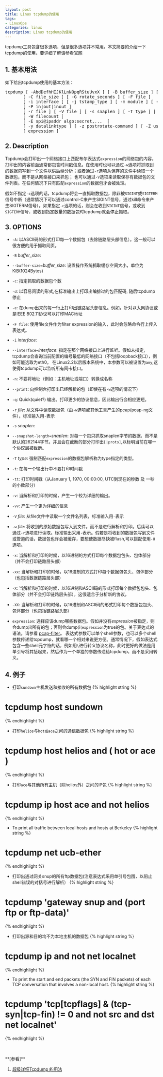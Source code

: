 ```yaml
---
layout: post
title: Linux tcpdump的使用
tags:
- LinuxOps
categories: linux
description: Linux tcpdump的使用
---
```



tcpdump工具包含很多选项，但是很多选项并不常用。本文简要的介绍一下tcpdump的使用，要详细了解请参看[官网](http://www.tcpdump.org/manpages/tcpdump.1.html)


<!-- more -->


## 1. 基本用法

如下给出tcpdump使用的基本方法：
<pre>
tcpdump [ -AbdDefhHIJKlLnNOpqRStuUvxX ] [ -B buffer_size ] [ -c count ]
       [ -C file_size ] [ -G rotate_seconds ] [ -F file ]
       [ -i interface ] [ -j tstamp_type ] [ -m module ] [ -M secret ]
       [ -P in|out|inout ]
       [ -r file ] [ -V file ] [ -s snaplen ] [ -T type ] [ -w file ]
       [ -W filecount ]
       [ -E spi@ipaddr algo:secret,...  ]
       [ -y datalinktype ] [ -z postrotate-command ] [ -Z user ]
       [ expression ]
</pre>

## 2. Description

Tcpdump会打印出一个网络接口上匹配布尔表达式```expression```的网络包的内容，打印出的内容前面通常都包含时间戳信息。在使用时也可以通过```-w```选项将抓取到的数据包写到一个文件以供后续分析；或者通过```-r```选项从保存的文件中读取一个数据包，而不是从网络接口来抓包； 也可以通过```-V```选项来读取保存有数据包的文件列表。在任何情况下只有匹配```expression```的数据包才会被处理。

假如不指定```-c```选项的话，tcpdump将会一直抓取数据包，除非被```SIGINT```或```SIGTERM```信号中断（通常情况下可以通过control-C来产生SIGINT信号，通过kill命令来产生SIGTERM信号）。如果指定```-c```选项的话，则会在收到```SIGINT```信号，或收到```SIGTERM```信号，或收到指定数量的数据包时tcpdump就会停止抓取。


## 3. OPTIONS
* ```-A```: 以ASCII码的形式打印每一个数据包（去除链路层头部信息）。这一般可以很方便的用于抓取网页。

* ```-B``` *buffer_size*:

* ```--buffer-size=```*buffer_size*: 设置操作系统抓取缓存空间大小，单位为KiB(1024Bytes)


* ```-c```: 指定抓取的数据包个数

* ```-d```: 以容易阅读的形式,在标准输出上打印出编排过的包匹配码, 随后tcpdump停止

* ```-e```: 在dump出来的每一行上打印出链路层头部信息。例如，针对以太网协议或是IEEE 802.11协议可以打印MAC地址

* ```-F file```: 使用file文件作为filter expression的输入，此时会忽略命令行上传入表达式。

* ```-i``` *interface*:
* ```--interface=```*interface*: 指定在那个网络接口上进行监听。假如未指定，tcpdump会查询当前配置的编号最低的网络接口（不包括loopback接口），例如可能选取为eth0。 在Linux2.2以后版本系统中，本参数可以被设置为```any```,这使得tcpdump可以监听所有网卡接口。

* ```-n```: 不要将地址（例如：主机地址或端口）转换成名称

* ```--print```: 向控制台打印出已经解析的包（即使在有```-w```选项的情况下）

* ```-q```: Quick(quiet?) 输出。打印更少的协议信息，因此输出行会相应更短。

* ```-r``` *file*: 从文件中读取数据包（由```-w```选项或其他工具产生的pcap/pcap-ng文件），标准输入用```-```表示

* ```-s``` *snaplen*:
* ```--snapshot-length=```*snaplen*: 对每一个包只抓取snaplen字节的数据，而不是默认的262144字节。并且会在截断的部分打印出```[|proto]```,以标明当前在哪一个协议层被截断。


* ```-T``` *type*: 强制匹配```expression```的数据包解析称为type指定的类型。

* ```-t```: 在每一个输出行中不要打印时间戳

* ```-tt```: 打印时间戳（从January 1, 1970, 00:00:00, UTC到现在的秒数 及 一秒的小数部分）

* ```-v```: 当解析和打印的时候，产生一个较为详细的输出。

* ```-vv```: 产生一个更为详细的信息

* ```-V``` *file*: 从file文件中读取一个文件名列表，标准输入用```-```表示

* ```-w``` *file*: 将收到的原始数据包写入到文件，而不是进行解析和打印。后续可以通过```-r```选项进行读取。标准输出采用```-```表示。假若是将收到的数据包写到文件或管道的话，数据包也许会被缓存，要想使数据尽快被flush,可以搭配使用```-U```选项。

* ```-x```: 当解析和打印的时候，以16进制的方式打印每个数据包包头、包体部分（并不会打印链路层头部）

* ```-xx```: 当解析和打印的时候，以16进制的方式打印每个数据包包头、包体部分（也包括数据链路层头部）

* ```-X```: 当解析和打印的时候，以16进制和ASCII码的形式打印每个数据包包头、包体部分（并不会打印链路层头部），这很适合于分析新的协议。

* ```-XX```: 当解析和打印的时候，以16进制和ASCII码的形式打印每个数据包包头、包体部分（也包括链路层头部）

* ```expression```: 选择应该dump哪些数据包。假如并没有*expression*被指定，则会dump出所有的包；否则会dump出```expression```为true的包。关于表达式的语法，请参看 [pcap-filter](http://www.tcpdump.org/manpages/pcap-filter.7.html)。 表达式参数可以单个shell参数，也可以多个shell参数传递给tcpdump，就看哪一个相对来说更方便。通常情况下，假如表达式包含一些shell元字符的话，例如用```\```进行转义协议名称，此时更好的做法是用单引号将其括起来，然后作为一个单独的参数传递给tcpdump，而不是采用转义。


## 4. 例子

* 打印```sundown```主机发送和接收的所有数据包
{% highlight string %}
# tcpdump host sundown
{% endhighlight %}

* 打印```helios```与```hot或ace```之间的通信数据包
{% highlight string %}
# tcpdump host helios and \( hot or ace \)
{% endhighlight %}

* 打印```ace```与其他所有主机（除helios外）之间的IP包
{% highlight string %}
# tcpdump ip host ace and not helios
{% endhighlight %}


* To print all traffic between local hosts and hosts at Berkeley
{% highlight string %}
# tcpdump net ucb-ether
{% endhighlight %}


* 打印出通过网关snup的所有ftp数据包(注意表达式采用单引号包围，以阻止shell错误的对括号进行解析）
{% highlight string %}
# tcpdump 'gateway snup and (port ftp or ftp-data)'
{% endhighlight %}


* 打印出源和目的均不为本地主机的数据包
{% highlight string %}
# tcpdump ip and not net localnet
{% endhighlight %}

* To print the start and end packets (the SYN and FIN packets) of each TCP conversation that involves a non-local host.
{% highlight string %}
# tcpdump 'tcp[tcpflags] & (tcp-syn|tcp-fin) != 0 and not src and dst net localnet'
{% endhighlight %} 



<br />
<br />
**[参看]**

1. [超级详细Tcpdump 的用法](https://www.cnblogs.com/maifengqiang/p/3863168.html)

<br />
<br />
<br />





